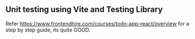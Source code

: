 ## Unit testing using Vite and Testing Library

Refer https://www.frontendhire.com/courses/todo-app-react/overview for a step by step guide, its quite GOOD.
